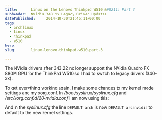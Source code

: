 ```yaml
---
title:      Linux on the Lenovo Thinkpad W510 &#8211; Part 3
subheader:  NVidia 340.xx Legacy Driver Updates
datePublished:     2014-10-30T21:45:11+00:00
tags:
  - archlinux
  - Linux
  - thinkpad
  - w510
hero:       
slug:       linux-lenovo-thinkpad-w510-part-3

---
```



<p>The NVidia drivers after 343.22 no longer support the NVidia Quadro FX 880M GPU for the ThinkPad W510 so I had to switch to legacy drivers (340-xx).</p>
<p>To get everything working again, I make some changes to my kernel mode settings and my xorg.conf. In <var>/boot/syslinux/syslinux.cfg</var> and <var>/etc/xorg.conf.d/20-nvidia.conf</var> I am now using this:</p>
<p><script src="https://gist.github.com/davidosomething/87171683d589981225a1.js"></script></p>
<p>And in the <var>syslinux.cfg</var> the line <code>DEFAULT arch</code> is now <code>DEFAULT archnvidia</code> to default to the new kernel settings.</p>

